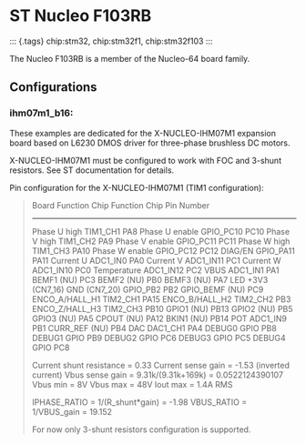 ST Nucleo F103RB
================

::: {.tags}
chip:stm32, chip:stm32f1, chip:stm32f103
:::

The Nucleo F103RB is a member of the Nucleo-64 board family.

Configurations
--------------

### ihm07m1\_b16:

These examples are dedicated for the X-NUCLEO-IHM07M1 expansion board
based on L6230 DMOS driver for three-phase brushless DC motors.

X-NUCLEO-IHM07M1 must be configured to work with FOC and 3-shunt
resistors. See ST documentation for details.

Pin configuration for the X-NUCLEO-IHM07M1 (TIM1 configuration):

>   Board Function                     Chip Function   Chip Pin Number
>   ---------------------------------- --------------- -----------------
>   Phase U high                       TIM1\_CH1       PA8
>   Phase U enable                     GPIO\_PC10      PC10
>   Phase V high                       TIM1\_CH2       PA9
>   Phase V enable                     GPIO\_PC11      PC11
>   Phase W high                       TIM1\_CH3       PA10
>   Phase W enable                     GPIO\_PC12      PC12
>   DIAG/EN                            GPIO\_PA11      PA11
>   Current U                          ADC1\_IN0       PA0
>   Current V                          ADC1\_IN11      PC1
>   Current W                          ADC1\_IN10      PC0
>   Temperature                        ADC1\_IN12      PC2
>   VBUS                               ADC1\_IN1       PA1
>   BEMF1                              (NU)            PC3
>   BEMF2                              (NU)            PB0
>   BEMF3                              (NU)            PA7
>   LED +3V3 (CN7\_16) GND (CN7\_20)   GPIO\_PB2       PB2
>   GPIO\_BEMF                         (NU)            PC9
>   ENCO\_A/HALL\_H1                   TIM2\_CH1       PA15
>   ENCO\_B/HALL\_H2                   TIM2\_CH2       PB3
>   ENCO\_Z/HALL\_H3                   TIM2\_CH3       PB10
>   GPIO1                              (NU)            PB13
>   GPIO2                              (NU)            PB5
>   GPIO3                              (NU)            PA5
>   CPOUT                              (NU)            PA12
>   BKIN1                              (NU)            PB14
>   POT                                ADC1\_IN9       PB1
>   CURR\_REF                          (NU)            PB4
>   DAC                                DAC1\_CH1       PA4
>   DEBUG0                             GPIO            PB8
>   DEBUG1                             GPIO            PB9
>   DEBUG2                             GPIO            PC6
>   DEBUG3                             GPIO            PC5
>   DEBUG4                             GPIO            PC8
>
> Current shunt resistance = 0.33 Current sense gain = -1.53 (inverted
> current) Vbus sense gain = 9.31k/(9.31k+169k) = 0.0522124390107 Vbus
> min = 8V Vbus max = 48V Iout max = 1.4A RMS
>
> IPHASE\_RATIO = 1/(R\_shunt\*gain) = -1.98 VBUS\_RATIO = 1/VBUS\_gain
> = 19.152
>
> For now only 3-shunt resistors configuration is supported.

